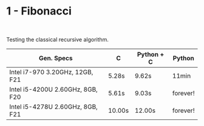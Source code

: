 1 - Fibonacci
====

<br />

Testing the classical recursive algorithm.

Gen. Specs                        | C        | Python + C   | Python      |
--------------------------------- | -------- | ------------ | ----------- |
Intel i7-970 3.20GHz, 12GB, F21   | 5.28s    | 9.62s        | 11min       |
Intel i5-4200U 2.60GHz, 8GB, F20  | 5.61s    | 9.03s        | forever!    |
Intel i5-4278U 2.60GHz, 8GB, F21  | 10.00s   | 12.00s       | forever!    |